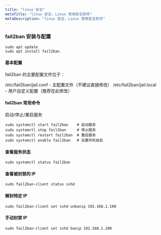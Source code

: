 ```yaml
---
title: "linux 安全"
metaTitle: "linux 安全，Linux 常用安全软件"
metaDescription: "linux 安全，Linux 常用安全软件"
---
```




### fail2ban 安装与配置
```
sudo apt update
sudo apt install fail2ban
```

#### 基本配置
fail2ban 的主要配置文件位于：

/etc/fail2ban/jail.conf - 主配置文件（不建议直接修改）
/etc/fail2ban/jail.local - 用户自定义配置（推荐在此修改）


#### fail2ban 常用命令
启动/停止/重启服务
```
sudo systemctl start fail2ban    # 启动服务
sudo systemctl stop fail2ban     # 停止服务
sudo systemctl restart fail2ban  # 重启服务
sudo systemctl enable fail2ban   # 设置开机自启
```

#### 查看服务状态
```
sudo systemctl status fail2ban
```

#### 查看被封禁的 IP
```
sudo fail2ban-client status sshd
```

#### 解封特定 IP
```
sudo fail2ban-client set sshd unbanip 192.168.1.100
```

#### 手动封禁 IP
```
sudo fail2ban-client set sshd banip 192.168.1.100
```